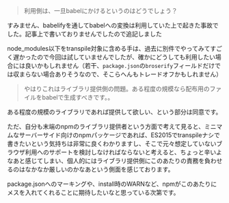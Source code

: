 > 利用側は、一旦babelにかけるというのはどうでしょう？

すみません、babelifyを通してbabelへの変換は利用していた上で起きた事故でした。記事上で書いておりませんでしたので追記しました

node_modules以下をtranspile対象に含める手は、過去に別件でやってみてすごく遅かったので今回は試していませんでしたが、確かにどうしても利用したい場合には良いかもしれません（若干、`package.json`の`broserify`フィールドだけでは収まらない場合ありそうなので、そこらへんもトレードオフかもしれません）

> やはりこれはライブラリ提供側の問題。ある程度の規模なら配布用のファイルをbabelで生成すべきです。。

ある程度の規模のライブラリであれば提供して欲しい、という部分は同意です。

ただ、自分も末端のnpmのライブラリ提供者という方面で考えて見ると、ミニマムなサーバーサイド向けのnpmパッケージであれば、ES2015でtranspileナシで書きたいという気持ちは非常に良くわかりますし、そこで元々想定していないブラウザ利用へのサポートを検討しなければならないと考えると、ちょっと辛いよなあと感じてしまい、個人的にはライブラリ提供側にこのあたりの責務を負わせるのはなかなか厳しいのかなあという側面を感じております。

package.jsonへのマーキングや、install時のWARNなど、npmがこのあたりにメスを入れてくれることに期待したいなと思っている次第です。
